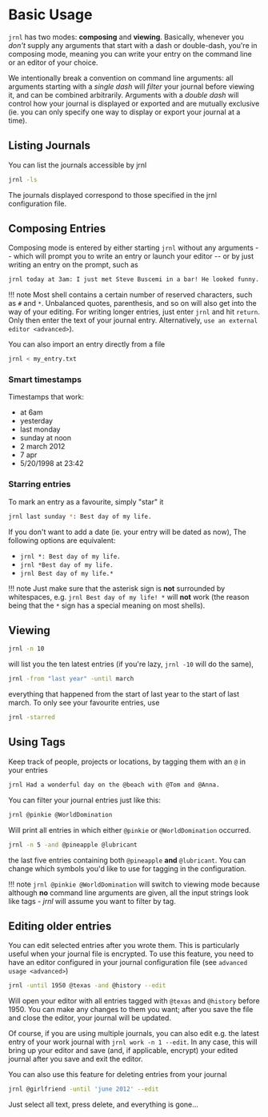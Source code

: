 # Basic Usage

`jrnl` has two modes: **composing** and **viewing**. Basically, whenever
you _don't_ supply any arguments that start
with a dash or double-dash, you're in composing mode, meaning you can
write your entry on the command line or an editor of your choice.

We intentionally break a convention on command line arguments: all
arguments starting with a _single dash_
will _filter_ your journal before viewing
it, and can be combined arbitrarily. Arguments with a
_double dash_ will control how your journal
is displayed or exported and are mutually exclusive (ie. you can only
specify one way to display or export your journal at a time).

## Listing Journals

You can list the journals accessible by jrnl

```sh
jrnl -ls
```

The journals displayed correspond to those specified in the jrnl
configuration file.

## Composing Entries

Composing mode is entered by either starting `jrnl` without any
arguments -- which will prompt you to write an entry or launch your
editor -- or by just writing an entry on the prompt, such as

```sh
jrnl today at 3am: I just met Steve Buscemi in a bar! He looked funny.
```

!!! note
    Most shell contains a certain number of reserved characters, such as `#`
    and `*`. Unbalanced quotes, parenthesis, and so on will also get into
    the way of your editing.
    For writing longer entries, just enter `jrnl`
    and hit `return`. Only then enter the text of your journal entry.
    Alternatively, `use an external editor <advanced>`).

You can also import an entry directly from a file

```sh
jrnl < my_entry.txt
```

### Smart timestamps

Timestamps that work:

- at 6am
- yesterday
- last monday
- sunday at noon
- 2 march 2012
- 7 apr
- 5/20/1998 at 23:42

### Starring entries

To mark an entry as a favourite, simply "star" it

```sh
jrnl last sunday *: Best day of my life.
```

If you don't want to add a date (ie. your entry will be dated as now),
The following options are equivalent:

- `jrnl *: Best day of my life.`
- `jrnl *Best day of my life.`
- `jrnl Best day of my life.*`

!!! note
    Just make sure that the asterisk sign is **not** surrounded by
    whitespaces, e.g. `jrnl Best day of my life! *` will **not** work (the
    reason being that the `*` sign has a special meaning on most shells).

## Viewing

```sh
jrnl -n 10
```

will list you the ten latest entries (if you're lazy, `jrnl -10` will do
the same),

```sh
jrnl -from "last year" -until march
```

everything that happened from the start of last year to the start of
last march. To only see your favourite entries, use

```sh
jrnl -starred
```

## Using Tags

Keep track of people, projects or locations, by tagging them with an `@`
in your entries

```sh
jrnl Had a wonderful day on the @beach with @Tom and @Anna.
```

You can filter your journal entries just like this:

```sh
jrnl @pinkie @WorldDomination
```

Will print all entries in which either `@pinkie` or `@WorldDomination`
occurred.

```sh
jrnl -n 5 -and @pineapple @lubricant
```

the last five entries containing both `@pineapple` **and** `@lubricant`.
You can change which symbols you'd like to use for tagging in the
configuration.

!!! note
    `jrnl @pinkie @WorldDomination` will switch to viewing mode because
    although **no** command line arguments are given, all the input strings
    look like tags - _jrnl_ will assume you want to filter by tag.

## Editing older entries

You can edit selected entries after you wrote them. This is particularly
useful when your journal file is encrypted. To use this feature, you need
to have an editor configured in your journal configuration file (see
`advanced usage <advanced>`)

```sh
jrnl -until 1950 @texas -and @history --edit
```

Will open your editor with all entries tagged with `@texas` and
`@history` before 1950. You can make any changes to them you want; after
you save the file and close the editor, your journal will be updated.

Of course, if you are using multiple journals, you can also edit e.g.
the latest entry of your work journal with `jrnl work -n 1 --edit`. In
any case, this will bring up your editor and save (and, if applicable,
encrypt) your edited journal after you save and exit the editor.

You can also use this feature for deleting entries from your journal

```sh
jrnl @girlfriend -until 'june 2012' --edit
```

Just select all text, press delete, and everything is gone...
